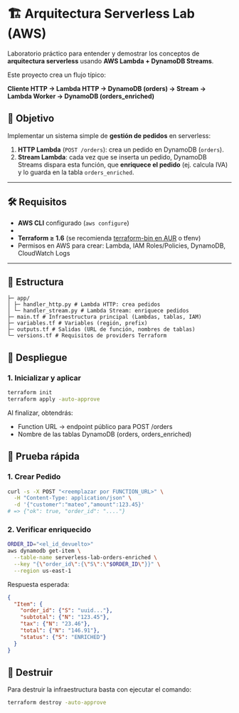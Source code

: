 
# 🏗️ Arquitectura Serverless Lab (AWS)

Laboratorio práctico para entender y demostrar los conceptos de **arquitectura serverless** usando **AWS Lambda + DynamoDB Streams**.  

Este proyecto crea un flujo típico:

**Cliente HTTP → Lambda HTTP → DynamoDB (orders) → Stream → Lambda Worker → DynamoDB (orders_enriched)**

## 📖 Objetivo

Implementar un sistema simple de **gestión de pedidos** en serverless:

1. **HTTP Lambda** (`POST /orders`): crea un pedido en DynamoDB (`orders`).  
2. **Stream Lambda**: cada vez que se inserta un pedido, DynamoDB Streams dispara esta función, que **enriquece el pedido** (ej. calcula IVA) y lo guarda en la tabla `orders_enriched`.  

---

## 🛠️ Requisitos

- **AWS CLI** configurado (`aws configure`)
- 
- **Terraform ≥ 1.6** (se recomienda [terraform-bin en AUR](https://aur.archlinux.org/packages/terraform-bin) o tfenv)  
- Permisos en AWS para crear: Lambda, IAM Roles/Policies, DynamoDB, CloudWatch Logs  

---

## 📂 Estructura
```
├─ app/
│ ├─ handler_http.py # Lambda HTTP: crea pedidos
│ └─ handler_stream.py # Lambda Stream: enriquece pedidos
├─ main.tf # Infraestructura principal (Lambdas, tablas, IAM)
├─ variables.tf # Variables (región, prefix)
├─ outputs.tf # Salidas (URL de función, nombres de tablas)
└─ versions.tf # Requisitos de providers Terraform
```

## 🚀 Despliegue

### 1. Inicializar y aplicar
```bash
terraform init
terraform apply -auto-approve
```
Al finalizar, obtendrás:

- Function URL → endpoint público para POST /orders
- Nombre de las tablas DynamoDB (orders, orders_enriched)

## 🔎 Prueba rápida

### 1. Crear Pedido 
```bash
curl -s -X POST "<reemplazar por FUNCTION_URL>" \
  -H "Content-Type: application/json" \
  -d '{"customer":"mateo","amount":123.45}'
# => {"ok": true, "order_id": "...."}
```
### 2. Verificar enriquecido
```bash
ORDER_ID="<el_id_devuelto>"
aws dynamodb get-item \
  --table-name serverless-lab-orders-enriched \
  --key "{\"order_id\":{\"S\":\"$ORDER_ID\"}}" \
  --region us-east-1
```

Respuesta esperada:
```json
{
  "Item": {
    "order_id": {"S": "uuid..."},
    "subtotal": {"N": "123.45"},
    "tax": {"N": "23.46"},
    "total": {"N": "146.91"},
    "status": {"S": "ENRICHED"}
  }
}
```


## 🧹 Destruir

Para destruir la infraestructura basta con ejecutar el comando:
```bash
terraform destroy -auto-approve
```